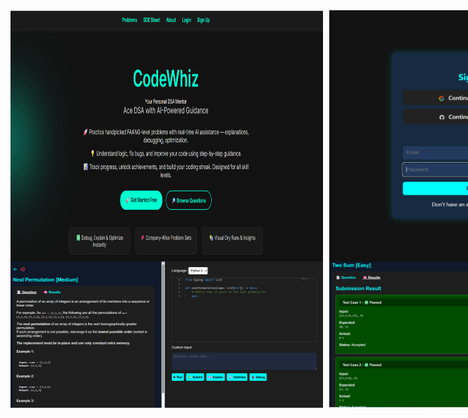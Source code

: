 <div style="display: flex; gap: 10px;">
  <img src="Screenshot/Screenshot%202025-06-26%20094505.png" width="500"/>
  <img src="Screenshot/Screenshot%202025-06-26%20094634.png" width="500"/>
</div>
<div style="display: flex; gap: 10px;">
  <img src="Screenshot/Screenshot%202025-06-26%20094759.png" width="500"/>
  <img src="Screenshot/Screenshot%202025-06-26%20100435.png" width="500"/>
</div>


